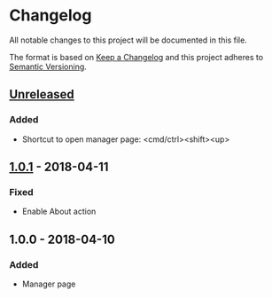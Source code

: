 # Changelog
All notable changes to this project will be documented in this file.

The format is based on [Keep a Changelog](http://keepachangelog.com/en/1.0.0/)
and this project adheres to [Semantic Versioning](http://semver.org/spec/v2.0.0.html).

## [Unreleased](https://github.com/chunkhang/tabo/compare/v1.0.1...HEAD)
### Added
- Shortcut to open manager page: \<cmd/ctrl\>\<shift\>\<up\>

## [1.0.1] - 2018-04-11
### Fixed
- Enable About action

## 1.0.0 - 2018-04-10
### Added
- Manager page

[1.0.1]: https://github.com/chunkhang/tabo/compare/v1.0.0...v1.0.1
